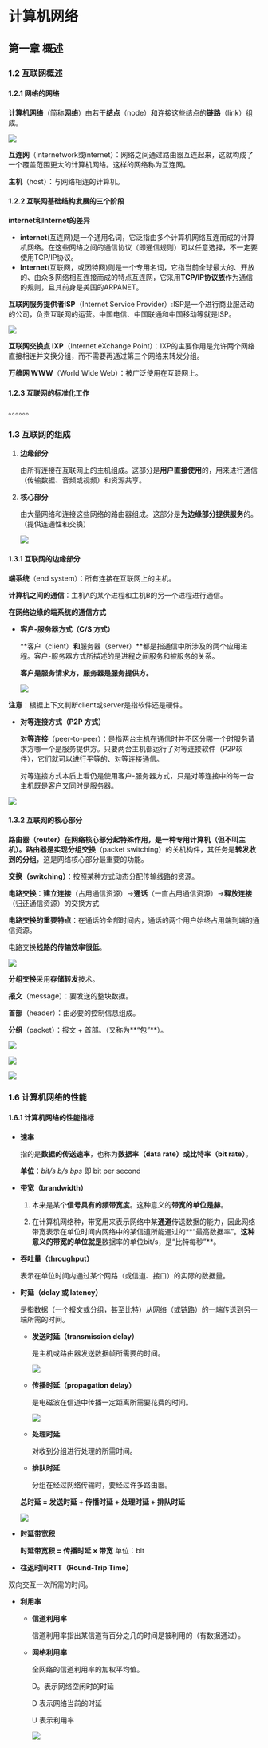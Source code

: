 # 计算机网络

## 第一章 概述

### 1.2 互联网概述

#### 1.2.1 网络的网络

**计算机网络**（简称**网络**）由若干**结点**（node）和连接这些结点的**链路**（link）组成。

![](F:\markDown\计算机网络\简单的网络和互连网.png)

**互连网**（internetwork或internet）：网络之间通过路由器互连起来，这就构成了一个覆盖范围更大的计算机网络。这样的网络称为互连网。

**主机**（host）：与网络相连的计算机。

#### 1.2.2 互联网基础结构发展的三个阶段

**internet和Internet的差异**

- **internet**(互连网)是一个通用名词，它泛指由多个计算机网络互连而成的计算机网络。在这些网络之间的通信协议（即通信规则）可以任意选择，不一定要使用TCP/IP协议。
- **Internet**(互联网，或因特网)则是一个专用名词，它指当前全球最大的、开放的、由众多网络相互连接而成的特点互连网，它采用**TCP/IP协议族**作为通信的规则，且其前身是美国的ARPANET。

**互联网服务提供者ISP**（Internet Service Provider）:ISP是一个进行商业服活动的公司，负责互联网的运营。中国电信、中国联通和中国移动等就是ISP。

![](F:\markDown\计算机网络\ISP概念示意图.png)

**互联网交换点 IXP**（Internet eXchange Point）：IXP的主要作用是允许两个网络直接相连并交换分组，而不需要再通过第三个网络来转发分组。

**万维网 WWW**（World Wide Web）：被广泛使用在互联网上。

#### 1.2.3 互联网的标准化工作

。。。。。。

### 1.3 互联网的组成

1. **边缘部分**

   由所有连接在互联网上的主机组成。这部分是**用户直接使用**的，用来进行通信（传输数据、音频或视频）和资源共享。

2. **核心部分**

   由大量网络和连接这些网络的路由器组成。这部分是**为边缘部分提供服务**的。（提供连通性和交换）

   ![](F:\markDown\计算机网络\互联网的边缘部分与核心部分.png)

#### 1.3.1 互联网的边缘部分

**端系统**（end system）：所有连接在互联网上的主机。

**计算机之间的通信**：主机A的某个进程和主机B的另一个进程进行通信。

**在网络边缘的端系统的通信方式**

- **客户-服务器方式（C/S 方式）**

  **客户（client）**和**服务器（server）**都是指通信中所涉及的两个应用进程。客户-服务器方式所描述的是进程之间服务和被服务的关系。

  **客户是服务请求方，服务器是服务提供方。**

  ![](F:\markDown\计算机网络\客户-服务器工作方式.png)

**注意**：根据上下文判断client或server是指软件还是硬件。

- **对等连接方式（P2P 方式）**

  **对等连接**（peer-to-peer）：是指两台主机在通信时并不区分哪一个时服务请求方哪一个是服务提供方。只要两台主机都运行了对等连接软件（P2P软件），它们就可以进行平等的、对等连接通信。

  对等连接方式本质上看仍是使用客户-服务器方式，只是对等连接中的每一台主机既是客户又同时是服务器。

![](F:\markDown\计算机网络\P2P方式.png)

#### 1.3.2 互联网的核心部分

**路由器（router）**在网络核心部分起特殊作用，是一种专用计算机（但不叫主机）。路由器是实现**分组交换**（packet switching）的关机构件，其任务是**转发收到的分组**，这是网络核心部分最重要的功能。

**交换（switching）**：按照某种方式动态分配传输线路的资源。

**电路交换**：**建立连接**（占用通信资源）→**通话**（一直占用通信资源）→**释放连接**（归还通信资源）的交换方式

**电路交换的重要特点**：在通话的全部时间内，通话的两个用户始终占用端到端的通信资源。

电路交换**线路的传输效率很低**。

![](F:\markDown\计算机网络\电路交换.png)

**分组交换**采用**存储转发**技术。

**报文**（message）：要发送的整块数据。

**首部**（header）：由必要的控制信息组成。

**分组**（packet）：报文 + 首部。（又称为**“包”**）。

![](F:\markDown\计算机网络\分组交换.png)

![](F:\markDown\计算机网络\分组交换的优点.png)

![](F:\markDown\计算机网络\三种交换.png)

### 1.6 计算机网络的性能

#### 1.6.1 计算机网络的性能指标

- **速率**

  指的是**数据的传送速率**，也称为**数据率（data rate）**或**比特率（bit rate）**。

  **单位**：*bit/s* *b/s*  *bps*  即 bit per second

- **带宽（brandwidth）**

  1. 本来是某个**信号具有的频带宽度**。这种意义的**带宽的单位是赫**。

  2. 在计算机网络种，带宽用来表示网络中某**通道**传送数据的能力，因此网络带宽表示在单位时间内网络中的某信道所能通过的**“最高数据率”。**这种意义的带宽的单位就是**数据率的单位bit/s，是“比特每秒”**。

- **吞吐量（throughput）**

  表示在单位时间内通过某个网路（或信道、接口）的实际的数据量。

- **时延（delay 或 latency）**

  是指数据（一个报文或分组，甚至比特）从网络（或链路）的一端传送到另一端所需的时间。

  - **发送时延（transmission delay）**

    是主机或路由器发送数据帧所需要的时间。

    ![](F:\markDown\计算机网络\发送时延.png)

  - **传播时延（propagation delay）**

    是电磁波在信道中传播一定距离所需要花费的时间。

    ![](F:\markDown\计算机网络\传播时延.png)

  - **处理时延**

    对收到分组进行处理的所需时间。

  - **排队时延**

    分组在经过网络传输时，要经过许多路由器。

  **总时延 = 发送时延 + 传播时延 + 处理时延 + 排队时延**

   ![](F:\markDown\计算机网络\几种时延.png)

- **时延带宽积**

  **时延带宽积 = 传播时延 × 带宽**       单位：bit
  
- **往返时间RTT（Round-Trip Time）**
  

双向交互一次所需的时间。

- **利用率**

  - **信道利用率**

    信道利用率指出某信道有百分之几的时间是被利用的（有数据通过）。

  - **网络利用率**

    全网络的信道利用率的加权平均值。

    D。表示网络空闲时的时延

    D 表示网络当前的时延

    U 表示利用率

    ![](F:\markDown\计算机网络\时延利用率.png)

